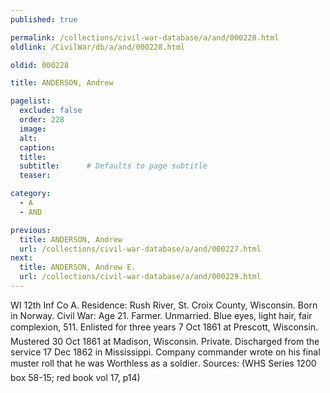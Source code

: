 ```yaml
---
published: true

permalink: /collections/civil-war-database/a/and/000228.html
oldlink: /CivilWar/db/a/and/000228.html

oldid: 000228

title: ANDERSON, Andrew

pagelist:
  exclude: false
  order: 228
  image: 
  alt:
  caption:
  title:
  subtitle:      # Defaults to page subtitle
  teaser:

category: 
  - A 
  - AND

previous:
  title: ANDERSON, Andrew
  url: /collections/civil-war-database/a/and/000227.html  
next:
  title: ANDERSON, Andrew E.
  url: /collections/civil-war-database/a/and/000229.html   
---
```

WI 12th Inf Co A. Residence: Rush River, St. Croix County, Wisconsin. Born in Norway. Civil War: Age 21. Farmer. Unmarried. Blue eyes, light hair, fair complexion, 5&#146;11&#148;. Enlisted for three years 7 Oct 1861 at Prescott, Wisconsin. Mustered 30 Oct 1861 at Madison, Wisconsin. Private. Discharged from the service 17 Dec 1862 in Mississippi. Company commander wrote on his final muster roll that he was &#147;Worthless as a soldier&#148;. Sources: (WHS Series 1200 box 58-15; red book vol 17, p14)